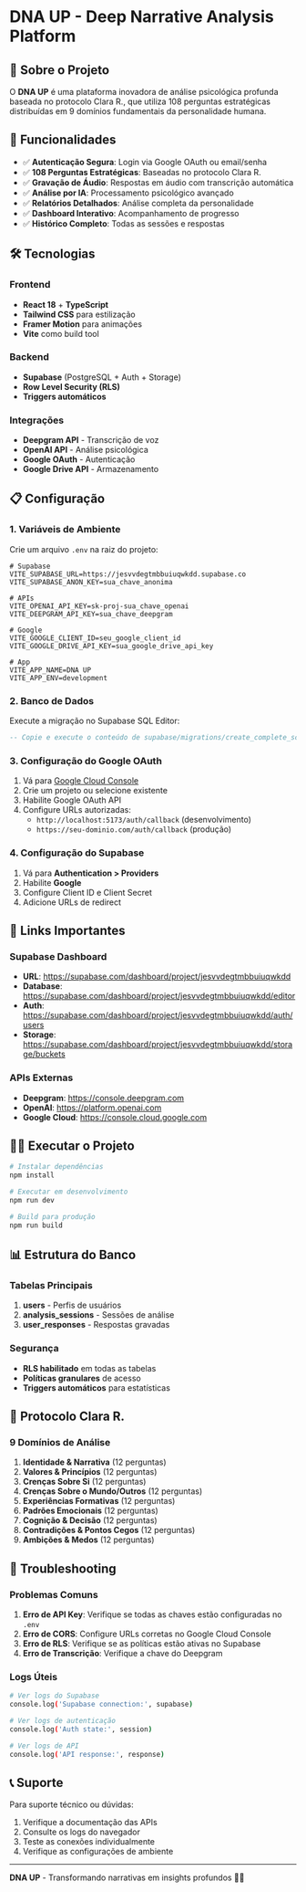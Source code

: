 # DNA UP - Deep Narrative Analysis Platform

## 🧬 Sobre o Projeto

O **DNA UP** é uma plataforma inovadora de análise psicológica profunda baseada no protocolo Clara R., que utiliza 108 perguntas estratégicas distribuídas em 9 domínios fundamentais da personalidade humana.

## 🚀 Funcionalidades

- ✅ **Autenticação Segura**: Login via Google OAuth ou email/senha
- ✅ **108 Perguntas Estratégicas**: Baseadas no protocolo Clara R.
- ✅ **Gravação de Áudio**: Respostas em áudio com transcrição automática
- ✅ **Análise por IA**: Processamento psicológico avançado
- ✅ **Relatórios Detalhados**: Análise completa da personalidade
- ✅ **Dashboard Interativo**: Acompanhamento de progresso
- ✅ **Histórico Completo**: Todas as sessões e respostas

## 🛠️ Tecnologias

### Frontend
- **React 18** + **TypeScript**
- **Tailwind CSS** para estilização
- **Framer Motion** para animações
- **Vite** como build tool

### Backend
- **Supabase** (PostgreSQL + Auth + Storage)
- **Row Level Security (RLS)**
- **Triggers automáticos**

### Integrações
- **Deepgram API** - Transcrição de voz
- **OpenAI API** - Análise psicológica
- **Google OAuth** - Autenticação
- **Google Drive API** - Armazenamento

## 📋 Configuração

### 1. Variáveis de Ambiente

Crie um arquivo `.env` na raiz do projeto:

```env
# Supabase
VITE_SUPABASE_URL=https://jesvvdegtmbbuiuqwkdd.supabase.co
VITE_SUPABASE_ANON_KEY=sua_chave_anonima

# APIs
VITE_OPENAI_API_KEY=sk-proj-sua_chave_openai
VITE_DEEPGRAM_API_KEY=sua_chave_deepgram

# Google
VITE_GOOGLE_CLIENT_ID=seu_google_client_id
VITE_GOOGLE_DRIVE_API_KEY=sua_google_drive_api_key

# App
VITE_APP_NAME=DNA UP
VITE_APP_ENV=development
```

### 2. Banco de Dados

Execute a migração no Supabase SQL Editor:

```sql
-- Copie e execute o conteúdo de supabase/migrations/create_complete_schema.sql
```

### 3. Configuração do Google OAuth

1. Vá para [Google Cloud Console](https://console.cloud.google.com)
2. Crie um projeto ou selecione existente
3. Habilite Google OAuth API
4. Configure URLs autorizadas:
   - `http://localhost:5173/auth/callback` (desenvolvimento)
   - `https://seu-dominio.com/auth/callback` (produção)

### 4. Configuração do Supabase

1. Vá para **Authentication > Providers**
2. Habilite **Google**
3. Configure Client ID e Client Secret
4. Adicione URLs de redirect

## 🔗 Links Importantes

### Supabase Dashboard
- **URL**: https://supabase.com/dashboard/project/jesvvdegtmbbuiuqwkdd
- **Database**: https://supabase.com/dashboard/project/jesvvdegtmbbuiuqwkdd/editor
- **Auth**: https://supabase.com/dashboard/project/jesvvdegtmbbuiuqwkdd/auth/users
- **Storage**: https://supabase.com/dashboard/project/jesvvdegtmbbuiuqwkdd/storage/buckets

### APIs Externas
- **Deepgram**: https://console.deepgram.com
- **OpenAI**: https://platform.openai.com
- **Google Cloud**: https://console.cloud.google.com

## 🏃‍♂️ Executar o Projeto

```bash
# Instalar dependências
npm install

# Executar em desenvolvimento
npm run dev

# Build para produção
npm run build
```

## 📊 Estrutura do Banco

### Tabelas Principais

1. **users** - Perfis de usuários
2. **analysis_sessions** - Sessões de análise
3. **user_responses** - Respostas gravadas

### Segurança

- **RLS habilitado** em todas as tabelas
- **Políticas granulares** de acesso
- **Triggers automáticos** para estatísticas

## 🎯 Protocolo Clara R.

### 9 Domínios de Análise

1. **Identidade & Narrativa** (12 perguntas)
2. **Valores & Princípios** (12 perguntas)
3. **Crenças Sobre Si** (12 perguntas)
4. **Crenças Sobre o Mundo/Outros** (12 perguntas)
5. **Experiências Formativas** (12 perguntas)
6. **Padrões Emocionais** (12 perguntas)
7. **Cognição & Decisão** (12 perguntas)
8. **Contradições & Pontos Cegos** (12 perguntas)
9. **Ambições & Medos** (12 perguntas)

## 🔧 Troubleshooting

### Problemas Comuns

1. **Erro de API Key**: Verifique se todas as chaves estão configuradas no `.env`
2. **Erro de CORS**: Configure URLs corretas no Google Cloud Console
3. **Erro de RLS**: Verifique se as políticas estão ativas no Supabase
4. **Erro de Transcrição**: Verifique a chave do Deepgram

### Logs Úteis

```bash
# Ver logs do Supabase
console.log('Supabase connection:', supabase)

# Ver logs de autenticação
console.log('Auth state:', session)

# Ver logs de API
console.log('API response:', response)
```

## 📞 Suporte

Para suporte técnico ou dúvidas:

1. Verifique a documentação das APIs
2. Consulte os logs do navegador
3. Teste as conexões individualmente
4. Verifique as configurações de ambiente

---

**DNA UP** - Transformando narrativas em insights profundos 🧬✨
